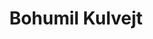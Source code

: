 ---
layout: about-me
title: Bohumil Kulvejt
twitter_username: kulvejt
github_username:  bkulv
permalink: /members/bohumilkulvejt
authorSkills: >-
    <p>Programování</p><p>Schopný vůdce</p>

author_bio: Bohumil je náš předseda, znalec matematiky, zákonů a příležitostný programátor. Náš odborník na ekonomii, ekonomiku a právo.

show_author_work_experiences: false
show_author_education_details: true
show_author_project_details: false

author_education_details:
              - college_logo: gymso.png
                college_name: Gymso
                college_url: https://gymso.cz
                college_degree: Osmileté Gymnázium
                # description: Bachelor of Technology
                visibility: true
---